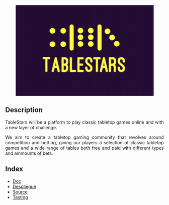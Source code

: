 <div align="justify">

<div align='center'>

<img src="https://github.com/samugd17/proyecto-ets/blob/develop/doc/img/tablestars.png">

</div>

## Description
TableStars will be a platform to play classic tabletop games online and with a new layer of challenge.

We aim to create a tabletop gaming community that revolves around competition and betting, giving our players a selection of classic tabletop games and a wide range of tables both free and paid with different types and ammounts of bets.

## Index

- [Doc](doc/README.md)
- [Despliegue](despliegue/README.md)
- [Source](source/README.md)
- [Testing](testing/README.md)

</div>
